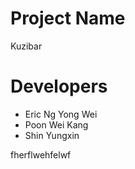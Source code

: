 # Project Name

Kuzibar

# Developers

-   Eric Ng Yong Wei
-   Poon Wei Kang
-   Shin Yungxin

fherflwehfelwf

